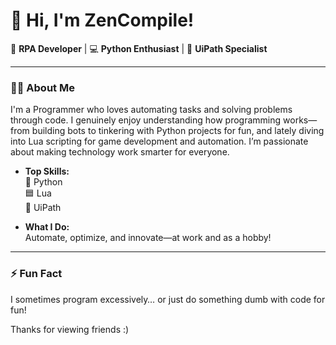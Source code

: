 # 👋 Hi, I'm ZenCompile!

🚀 **RPA Developer** | 💻 **Python Enthusiast** | 🤖 **UiPath Specialist**

---

### 👨‍💻 About Me

I'm a Programmer who loves automating tasks and solving problems through code. I genuinely enjoy understanding how programming works—from building bots to tinkering with Python projects for fun, and lately diving into Lua scripting for game development and automation. I’m passionate about making technology work smarter for everyone.

- **Top Skills:**  
  🐍 Python  
  🟦 Lua  
  🤖 UiPath  

- **What I Do:**  
  Automate, optimize, and innovate—at work and as a hobby!

---

### ⚡ Fun Fact

I sometimes program excessively… or just do something dumb with code for fun!


Thanks for viewing friends :)  
